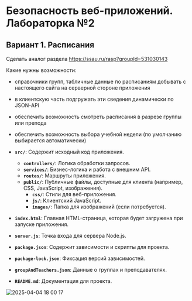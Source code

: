 # Безопасность веб-приложений. Лабораторка №2

## Вариант 1. Расписания

Сделать аналог раздела https://ssau.ru/rasp?groupId=531030143

Какие нужны возможности:
- справочники групп, табличные данные по расписаниям добывать с настоящего сайта на серверной стороне приложения
- в клиентскую часть подгружать эти сведения динамически по JSON-API
- обеспечить возможность смотреть расписания в разрезе группы или препода
- обеспечить возможность выбора учебной недели (по умолчанию выбирается автоматически)

- **`src/`**: Содержит исходный код приложения.
  - **`controllers/`**: Логика обработки запросов.
  - **`services/`**: Бизнес-логика и работа с внешним API.
  - **`routes/`**: Маршруты приложения.
  - **`public/`**: Публичные файлы, доступные для клиента (например, CSS, JavaScript, изображения).
    - **`css/`**: Стили для веб-приложения.
    - **`js/`**: Клиентский JavaScript.
    - **`images/`**: Папка для изображений (если потребуется).
  
- **`index.html`**: Главная HTML-страница, которая будет загружена при запуске приложения.
- **`server.js`**: Точка входа для сервера Node.js.
- **`package.json`**: Содержит зависимости и скрипты для проекта.
- **`package-lock.json`**: Фиксация версий зависимостей.
- **`groupAndTeachers.json`**: Данные о группах и преподавателях.
- **`README.md`**: Документация для проекта.

![2025-04-04 18 00 17](https://github.com/user-attachments/assets/f64b39c6-fe7f-44bb-8dee-35eef29dbb8e)

